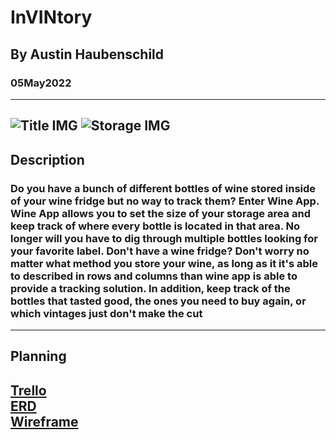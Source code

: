# InVINtory
## By Austin Haubenschild
### 05May2022
---
![Title IMG](https://i.imgur.com/ujVTvib.png)
![Storage IMG](https://i.imgur.com/x2lo6jv.png)
---
## Description
### Do you have a bunch of different bottles of wine stored inside of your wine fridge but no way to track them? Enter Wine App. Wine App allows you to set the size of your storage area and keep track of where every bottle is located in that area. No longer will you have to dig through multiple bottles looking for your favorite label. Don't have a wine fridge? Don't worry no matter what method you store your wine, as long as it it's able to described in rows and columns than wine app is able to provide a tracking solution. In addition, keep track of the bottles that tasted good, the ones you need to buy again, or which vintages just don't make the cut
---
## Planning
[Trello](https://trello.com/invite/b/46WLqSJM/2d440de25606ba09c795688b462e9d6d/project4) <br>
[ERD](https://lucid.app/lucidchart/a38cfd53-d9fc-4c44-b714-fbfcd8aac6a0/edit?invitationId=inv_469b3ce5-d458-49b8-9bd5-c28a49e36b29) <br>
[Wireframe](https://lucid.app/lucidchart/fa8a6d22-2879-4b80-a89b-88ed7166f90a/edit?invitationId=inv_661b04a4-2799-4ef7-ac4f-5f77bb24caf8)
---
